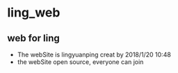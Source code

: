# ling_web
## web for ling
* The webSite is lingyuanping creat by 2018/1/20 10:48
* the webSite open source, everyone can join
